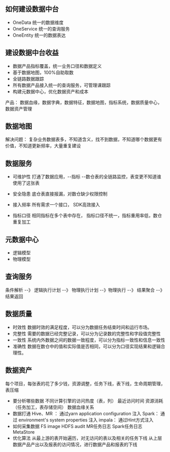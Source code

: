 ## 如何建设数据中台
* OneData 统一的数据维度
* OneService 统一的查询服务
* OneEntity 统一的数据表达

## 建设数据中台收益
* 数据产品指标覆盖，统一业务口径和数据定义
* 基于数据地图，100%自助取数
* 全链路数据跟踪
* 所有数据产品接入统一的查询服务，可管理课跟踪
* 构建元数据中心，优化数据资产和成本



产品：
数据血缘，数据字典，数据特征，数据地图，指标系统，数据质量中心，数据资产管理


## 数据地图
解决问题： 复杂业务数据表多，不知道含义，找不到数据，不知道哪个数据更有价值，不知道更新频率，大量重复建设

## 数据服务
* 可维护性
打通了数据应用，--指标 --数仓表的全链路监控，表变更不知道谁使用了这张表

* 安全隐患
底仓表直接报漏，对数仓缺少权限控制

* 接入频率
所有需求一个接口， SDK高效接入

* 指标口径
相同指标在多个表中存在， 指标口径不统一，指标重用率低，数仓重复加工

## 元数据中心
* 逻辑模型
* 物理模型

## 查询服务
条件解析 --》 逻辑执行计划 --》 物理执行计划 --》物理执行 --》 结果聚合 --》 结果返回

## 数据质量
* 时效性
	数据时效的满足程度，可以分为数据任务结束时间和运行市场。
* 完整性
	需要的数据已经完整记录，可以分为记录数的完整性和字段值完整性
* 一致性
	系统内外数据之间的数据一致程度，可以分为指标一致性和信息一致性
* 准确性
	数据在数仓中的值和实际值是否相同，可以分为口径实现结果和逻辑合理性。

## 数据资产
每个项目，每张表的花了多少钱，资源调整，任务下线，表下线，生命周期管理，表压缩

* 要分析哪些数据
	不同计算引擎的访问热度（表，列）
	最近访问时间
	资源消耗（任务加工，表存储空间）
	数据血缘关系
* 数据打通
	Hive、MR ： 通过yarn application configuration 注入
	Spark： 通过 environment's system properties 注入
	impala： 通过Hint方式注入
* 如何采集数据
	FS image
	HDFS audit
	MR任务日志
	Spark任务日志
	MetaStore
* 优化算法
	从最上游的表开始遍历，对无访问的表以及相关的任务下线
	从上层数据产品产出以及报表的访问情况，进行数据产品和报表的下线
